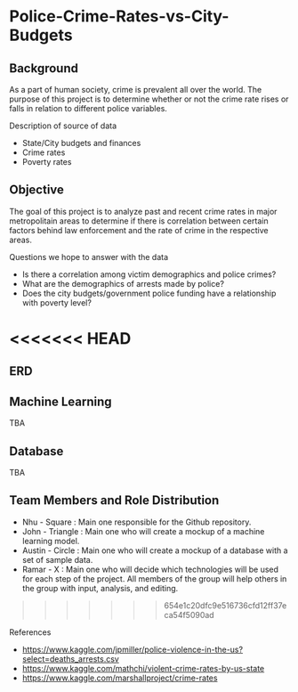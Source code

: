 # Police-Crime-Rates-vs-City-Budgets

## Background 
As a part of human society, crime is prevalent all over the world. The purpose of this project is to determine whether or not the crime rate rises or falls in relation to different police variables.

Description of source of data 
- State/City budgets and finances
- Crime rates
- Poverty rates

## Objective
The goal of this project is to analyze past and recent crime rates in major metropolitain areas to determine if there is correlation between certain factors behind law enforcement and the rate of crime in the respective areas.

Questions we hope to answer with the data
- Is there a correlation among victim demographics and police crimes? 
- What are the demographics of arrests made by police? 
- Does the city budgets/government police funding have a relationship with poverty level?

<<<<<<< HEAD
=======
## ERD

## Machine Learning
TBA

## Database
TBA

## Team Members and Role Distribution
* Nhu - Square : Main one responsible for the Github repository.
* John - Triangle : Main one who will create a mockup of a machine learning model.
* Austin - Circle : Main one who will create a mockup of a database with a set of sample data. 
* Ramar - X : Main one who will decide which technologies will be used for each step of the project.
All members of the group will help others in the group with input, analysis, and editing. 

>>>>>>> 654e1c20dfc9e516736cfd12ff37eca54f5090ad

References 
- https://www.kaggle.com/jpmiller/police-violence-in-the-us?select=deaths_arrests.csv
- https://www.kaggle.com/mathchi/violent-crime-rates-by-us-state
- https://www.kaggle.com/marshallproject/crime-rates
